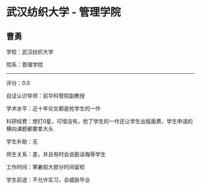 # 武汉纺织大学 - 管理学院

## 曹勇

学校：武汉纺织大学

院系：管理学院

* * *

评分：0.0

自证认识导师：前华科管院副教授

学术水平：近十年论文都是抢学生的一作

科研经费：想打0星，可惜没有，抢了学生的一作还让学生出版面费，学生申请的横向课题都要拿大头

学生补助：无

师生关系：差，并且有时会说脏话侮辱学生

工作时间：寒暑假大部分时间留校

学生前途：不允许实习，会威胁毕业
